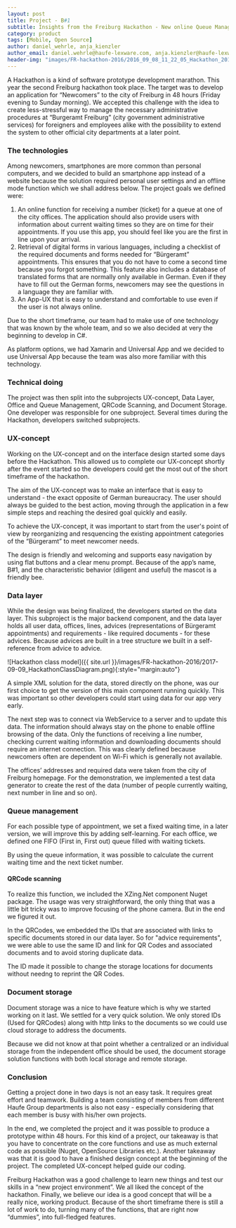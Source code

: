 ```yaml
---
layout: post
title: Project - B#1 
subtitle: Insights from the Freiburg Hackathon - New online Queue Management in Bürgeramt
category: product
tags: [Mobile, Open Source]
author: daniel_wehrle, anja_kienzler
author_email: daniel.wehrle@haufe-lexware.com, anja.kienzler@haufe-lexware.com
header-img: "images/FR-hackathon-2016/2016_09_08_11_22_05_Hackathon_2016.png"
---
```


A Hackathon is a kind of software prototype development marathon. This year the second Freiburg hackathon took place. The target was to develop an application for “Newcomers” to the city of Freiburg in 48 hours (Friday evening to Sunday morning). We accepted this challenge with the idea to create less-stressful way to manage the necessary administrative procedures at “Burgeramt Freiburg” (city government administrative services) for foreigners and employees alike with the possibility to extend the system to other official city departments at a later point.

### The technologies

Among newcomers, smartphones are more common than personal computers, and we decided to build an smartphone app instead of a website because the solution required personal user settings and an offline mode function which we shall address below. The project goals we defined were:

1. An online function for receiving a number (ticket) for a queue at one of the city offices. The application should also provide users with information about current waiting times so they are on time for their appointments. If you use this app, you should feel like you are the first in line upon your arrival. 
2. Retrieval of digital forms in various languages, including a checklist of the required documents and forms needed for “Bürgeramt” appointments. This ensures that you do not have to come a second time because you forgot something. This feature also includes a database of translated forms that are normally only available in German. Even if they have to fill out the German forms, newcomers may see the questions in a language they are familiar with.
3. An App-UX that is easy to understand and comfortable to use even if the user is not always online.

Due to the short timeframe, our team had to make use of one technology that was known by the whole team, and so we also decided at very the beginning to develop in C#.

As platform options, we had Xamarin and Universal App and we decided to use Universal App because the team was also more familiar with this technology. 

### Technical doing

The project was then split into the subprojects UX-concept, Data Layer, Office and Queue Management, QRCode Scanning, and Document Storage. One developer was responsible for one subproject. Several times during the Hackathon, developers switched subprojects. 

### UX-concept

Working on the UX-concept and on the interface design started some days before the Hackathon. This allowed us to complete our UX-concept shortly after the event started so the developers could get the most out of the short timeframe of the hackathon.

The aim of the UX-concept was to make an interface that is easy to understand - the exact opposite of German bureaucracy. The user should always be guided to the best action, moving through the application in a few simple steps and reaching the desired goal quickly and easily.

To achieve the UX-concept, it was important to start from the user's point of view by reorganizing and resquencing the existing appointment categories of the “Bürgeramt” to meet newcomer needs.

The design is friendly and welcoming and supports easy navigation by using flat buttons and a clear menu prompt.  Because of the app’s name, B#1, and the characteristic behavior (diligent and useful) the mascot is a friendly bee.

### Data layer

While the design was being finalized, the developers started on the data layer. This subproject is the major backend component, and the data layer holds all user data, offices, lines, advices (representations of Bürgeramt appointments) and requirements - like required documents - for these advices. Because advices are built in a tree structure we built in a self-reference from advice to advice.

![Hackathon class model]({{ site.url }}/images/FR-hackathon-2016/2017-09-09_HackathonClassDiagram.png){:style="margin:auto"}

A simple XML solution for the data, stored directly on the phone, was our first choice to get the version of this main component running quickly. This was important so other developers could start using data for our app very early. 

The next step was to connect via WebService to a server and to update this data. The information should always stay on the phone to enable offline browsing of the data. Only the functions of receiving a line number, checking current waiting information and downloading documents should require an internet connection. This was clearly defined because newcomers often are dependent on Wi-Fi which is generally not available. 

The offices’ addresses and required data were taken from the city of Freiburg homepage. For the demonstration, we implemented a test data generator to create the rest of the data (number of people currently waiting, next number in line and so on).

### Queue management

For each possible type of appointment, we set a fixed waiting time, in a later version, we will improve this by adding self-learning. For each office, we defined one FIFO (First in, First out) queue filled with waiting tickets. 

By using the queue information, it was possible to calculate the current waiting time and the next ticket number. 

#### QRCode scanning

To realize this function, we included the XZing.Net component Nuget package. The usage was very straightforward, the only thing that was a little bit tricky was to improve focusing of the phone camera. But in the end we figured it out. 

In the QRCodes, we embedded the IDs that are associated with links to specific documents stored in our data layer. So for "advice requirements", we were able to use the same ID and link for QR Codes and associated documents and to avoid storing duplicate data.

The ID made it possible to change the storage locations for documents without needng to reprint the QR Codes.

### Document storage

Document storage was a nice to have feature which is why we started working on it last. We settled for a very quick solution. We only stored IDs (Used for QRCodes) along with http links to the documents so we could use cloud storage to address the documents.

Because we did not know at that point whether a centralized or an individual storage from the independent office should be used, the document storage solution functions with both local storage and remote storage.

### Conclusion

Getting a project done in two days is not an easy task. It requires great effort and teamwork. Building a team consisting of members from different Haufe Group departments is also not easy - especially considering that each member is busy with his/her own projects.

In the end, we completed the project and it was possible to produce a prototype within 48 hours. For this kind of a project, our takeaway is that you have to concentrate on the core functions and use as much external code as possible (Nuget, OpenSource Libraries etc.). Another takeaway was that it is good to have a finished design concept at the beginning of the project. The completed UX-concept helped guide our coding.

Freiburg Hackathon was a good challenge to learn new things and test our skills in a “new project environment”. We all liked the concept of the hackathon.
Finally, we believe our idea is a good concept that will be a really nice, working product. Because of the short timeframe there is still a lot of work to do, turning many of the functions, that are right now “dummies”, into full-fledged features. 

